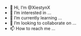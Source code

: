 - 👋 Hi, I’m @XiestynX
- 👀 I’m interested in ...
- 🌱 I’m currently learning ...
- 💞️ I’m looking to collaborate on ...
- 📫 How to reach me ...

<!---
XiestynX/XiestynX is a ✨ special ✨ repository because its `README.md` (this file) appears on your GitHub profile.
You can click the Preview link to take a look at your changes.
--->
